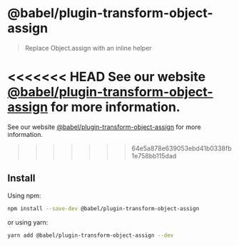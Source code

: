 # @babel/plugin-transform-object-assign

> Replace Object.assign with an inline helper

<<<<<<< HEAD
See our website [@babel/plugin-transform-object-assign](https://babeljs.io/docs/en/next/babel-plugin-transform-object-assign.html) for more information.
=======
See our website [@babel/plugin-transform-object-assign](https://babeljs.io/docs/en/babel-plugin-transform-object-assign) for more information.
>>>>>>> 64e5a878e639053ebd41b0338fb1e758bb115dad

## Install

Using npm:

```sh
npm install --save-dev @babel/plugin-transform-object-assign
```

or using yarn:

```sh
yarn add @babel/plugin-transform-object-assign --dev
```
